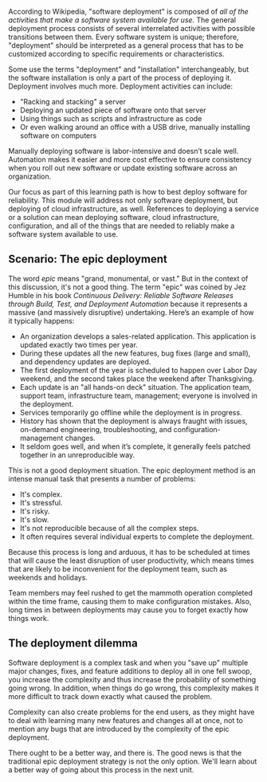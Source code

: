 According to Wikipedia, "software deployment" is composed of _all of the activities that make a software system available for use._ The general deployment process consists of several interrelated activities with possible transitions between them. Every software system is unique; therefore, "deployment" should be interpreted as a general process that has to be customized according to specific requirements or characteristics.

Some use the terms "deployment" and "installation" interchangeably, but the software installation is only a part of the process of deploying it. Deployment involves much more. Deployment activities can include:

- "Racking and stacking" a server
- Deploying an updated piece of software onto that server
- Using things such as scripts and infrastructure as code
- Or even walking around an office with a USB drive, manually installing software on computers

Manually deploying software is labor-intensive and doesn’t scale well. Automation makes it easier and more cost effective to ensure consistency when you roll out new software or update existing  software across an organization.

Our focus as part of this learning path is how to best deploy software for reliability. This module will address not only software deployment, but deploying of cloud infrastructure, as well. References to deploying a service or a solution can mean deploying software, cloud infrastructure, configuration, and all of the things that are needed to reliably make a software system available to use.

## Scenario: The epic deployment

The word _epic_ means "grand, monumental, or vast." But in the context of this discussion, it's not a good thing. The term "epic" was coined by Jez Humble in his book _Continuous Delivery:  Reliable Software Releases through Build, Test, and Deployment Automation_ because it represents a massive (and massively disruptive) undertaking. Here’s an example of how it typically happens:

- An organization develops a sales-related application. This application is updated exactly two times per year.
- During these updates all the new features, bug fixes (large and small), and dependency updates are deployed.
- The first deployment of the year is scheduled to happen over Labor Day weekend, and the second takes place the weekend after Thanksgiving.
- Each update is an "all hands-on deck" situation. The application team, support team, infrastructure team, management; everyone is involved in the deployment.
- Services temporarily go offline while the deployment is in progress.
- History has shown that the deployment is always fraught with issues, on-demand engineering, troubleshooting, and configuration-management changes.
- It seldom goes well, and when it’s complete, it generally feels patched together in an unreproducible way.

This is not a good deployment situation. The epic deployment method is an intense manual task that presents a number of problems:

- It's complex.
- It's stressful.
- It's risky.
- It's slow.
- It's not reproducible because of all the complex steps.
- It often requires several individual experts to complete the deployment.

Because this process is long and arduous, it has to be scheduled at times that will cause the least disruption of user productivity, which means times that are likely to be inconvenient for the deployment team, such as weekends and holidays.

Team members may feel rushed to get the mammoth operation completed within the time frame, causing them to make configuration mistakes. Also, long times in between deployments may cause you to forget exactly how things work.

## The deployment dilemma

Software deployment is a complex task and when you "save up" multiple major changes, fixes, and feature additions to deploy all in one fell swoop, you increase the complexity and thus increase the probability of something going wrong. In addition, when things do go wrong, this complexity makes it more difficult to track down exactly what caused the problem.

Complexity can also create problems for the end users, as they might have to deal with learning many new features and changes all at once, not to mention any bugs that are introduced by the complexity of the epic deployment.

There ought to be a better way, and there is. The good news is that the traditional epic deployment strategy is not the only option. We'll learn about a better way of going about this process in the next unit.
